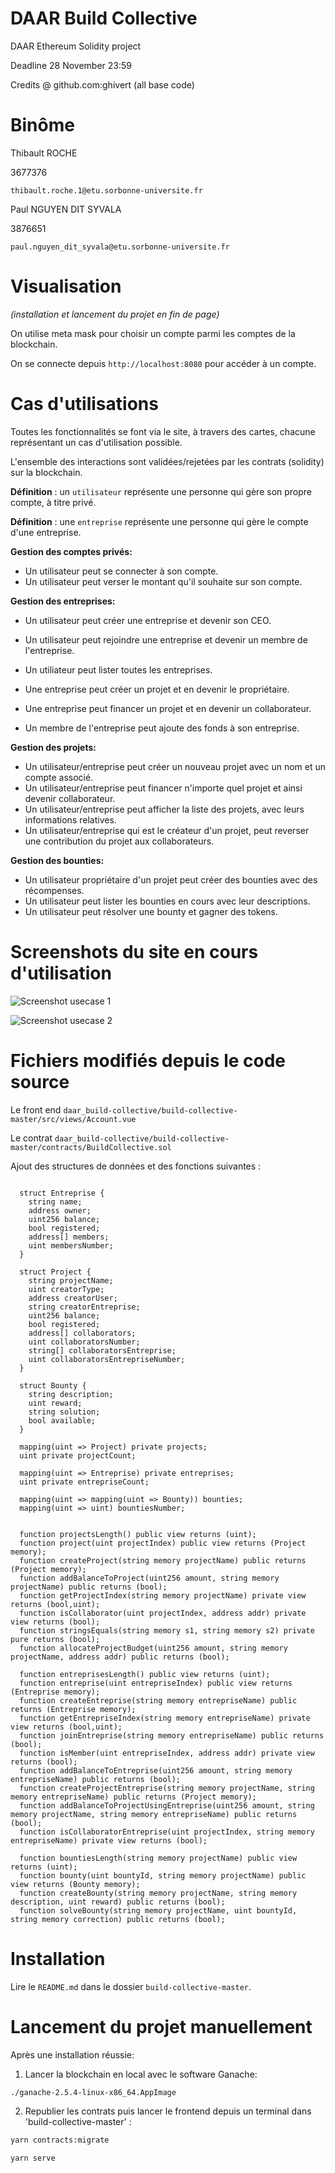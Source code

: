 # DAAR Build Collective

DAAR Ethereum Solidity project

Deadline 28 November 23:59

Credits @ github.com:ghivert (all base code)

# Binôme #

Thibault ROCHE

3677376

`thibault.roche.1@etu.sorbonne-universite.fr`

Paul NGUYEN DIT SYVALA

3876651

`paul.nguyen_dit_syvala@etu.sorbonne-universite.fr`



# Visualisation #

*(installation et lancement du projet en fin de page)*

On utilise meta mask pour choisir un compte parmi les comptes de la blockchain.

On se connecte depuis `http://localhost:8080` pour accéder à un compte.


# Cas d'utilisations #

Toutes les fonctionnalités se font via le site, à travers des cartes, chacune représentant un cas d'utilisation possible.

L'ensemble des interactions sont validées/rejetées par les contrats (solidity) sur la blockchain.


**Définition** : un `utilisateur` représente une personne qui gère son propre compte, à titre privé.

**Définition** : une `entreprise` représente une personne qui gère le compte d'une entreprise.

**Gestion des comptes privés:**

- Un utilisateur peut se connecter à son compte.
- Un utilisateur peut verser le montant qu'il souhaite sur son compte.

**Gestion des entreprises:**

- Un utilisateur peut créer une entreprise et devenir son CEO.
- Un utilisateur peut rejoindre une entreprise et devenir un membre de l'entreprise.
- Un utiliateur peut lister toutes les entreprises.

- Une entreprise peut créer un projet et en devenir le propriétaire.
- Une entreprise peut financer un projet et en devenir un collaborateur.
- Un membre de l'entreprise peut ajoute des fonds à son entreprise.

**Gestion des projets:**

- Un utilisateur/entreprise peut créer un nouveau projet avec un nom et un compte associé.
- Un utilisateur/entreprise peut financer n'importe quel projet et ainsi devenir collaborateur.
- Un utilisateur/entreprise peut afficher la liste des projets, avec leurs informations relatives.
- Un utilisateur/entreprise qui est le créateur d'un projet, peut reverser une contribution du projet aux collaborateurs.

**Gestion des bounties:**

- Un utilisateur propriétaire d'un projet peut créer des bounties avec des récompenses.
- Un utilisateur peut lister les bounties en cours avec leur descriptions.
- Un utilisateur peut résolver une bounty et gagner des tokens.

# Screenshots du site en cours d'utilisation #

![Screenshot usecase 1](https://user-images.githubusercontent.com/36344463/143784482-5d9b5b51-9927-47e0-be8f-8a9718d3aff2.png)

![Screenshot usecase 2](https://user-images.githubusercontent.com/36344463/143784497-c476edc1-4ae9-4e19-b759-3cec29b8e277.png)


# Fichiers modifiés depuis le code source #

Le front end `daar_build-collective/build-collective-master/src/views/Account.vue`

Le contrat `daar_build-collective/build-collective-master/contracts/BuildCollective.sol`

Ajout des structures de données et des fonctions suivantes :

```solidity

  struct Entreprise {
    string name;
    address owner;
    uint256 balance;
    bool registered;
    address[] members;
    uint membersNumber;
  }

  struct Project {
    string projectName;
    uint creatorType;  
    address creatorUser;
    string creatorEntreprise;
    uint256 balance;
    bool registered;
    address[] collaborators;
    uint collaboratorsNumber;
    string[] collaboratorsEntreprise;
    uint collaboratorsEntrepriseNumber;
  }

  struct Bounty {
    string description;
    uint reward;
    string solution;
    bool available;
  }

  mapping(uint => Project) private projects;
  uint private projectCount;
  
  mapping(uint => Entreprise) private entreprises;
  uint private entrepriseCount;
  
  mapping(uint => mapping(uint => Bounty)) bounties; 
  mapping(uint => uint) bountiesNumber; 

  
  function projectsLength() public view returns (uint);
  function project(uint projectIndex) public view returns (Project memory);
  function createProject(string memory projectName) public returns (Project memory);
  function addBalanceToProject(uint256 amount, string memory projectName) public returns (bool);
  function getProjectIndex(string memory projectName) private view returns (bool,uint);
  function isCollaborator(uint projectIndex, address addr) private view returns (bool);
  function stringsEquals(string memory s1, string memory s2) private pure returns (bool);
  function allocateProjectBudget(uint256 amount, string memory projectName, address addr) public returns (bool);

  function entreprisesLength() public view returns (uint);
  function entreprise(uint entrepriseIndex) public view returns (Entreprise memory);
  function createEntreprise(string memory entrepriseName) public returns (Entreprise memory);
  function getEntrepriseIndex(string memory entrepriseName) private view returns (bool,uint);
  function joinEntreprise(string memory entrepriseName) public returns (bool);
  function isMember(uint entrepriseIndex, address addr) private view returns (bool);
  function addBalanceToEntreprise(uint256 amount, string memory entrepriseName) public returns (bool);
  function createProjectEntreprise(string memory projectName, string memory entrepriseName) public returns (Project memory);
  function addBalanceToProjectUsingEntreprise(uint256 amount, string memory projectName, string memory entrepriseName) public returns (bool);
  function isCollaboratorEntreprise(uint projectIndex, string memory entrepriseName) private view returns (bool);

  function bountiesLength(string memory projectName) public view returns (uint);
  function bounty(uint bountyId, string memory projectName) public view returns (Bounty memory);
  function createBounty(string memory projectName, string memory description, uint reward) public returns (bool);
  function solveBounty(string memory projectName, uint bountyId, string memory correction) public returns (bool);

```


# Installation #

Lire le `README.md` dans le dossier `build-collective-master`.


# Lancement du projet manuellement #

Après une installation réussie:

1) Lancer la blockchain en local avec le software Ganache:

```bash
./ganache-2.5.4-linux-x86_64.AppImage
```

2) Republier les contrats puis lancer le frontend depuis un terminal dans 'build-collective-master' :

```bash
yarn contracts:migrate

yarn serve
```